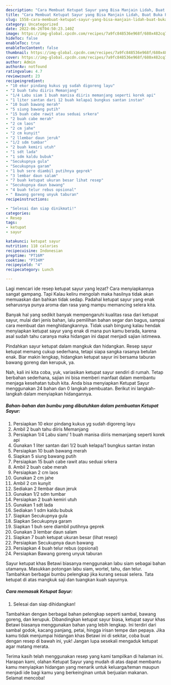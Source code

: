 ```yaml
---
description: "Cara Membuat Ketupat Sayur yang Bisa Manjain Lidah, Buat Buka Puasa}"
title: "Cara Membuat Ketupat Sayur yang Bisa Manjain Lidah, Buat Buka Puasa}"
slug: 1558-cara-membuat-ketupat-sayur-yang-bisa-manjain-lidah-buat-buka-puasa
category: Uncategorized
date: 2022-06-26T04:50:23.140Z
image: https://img-global.cpcdn.com/recipes/7a9fc848536e968f/680x482cq70/ketupat-sayur-foto-resep-utama.jpg
hideToc: false
enableToc: true
enableTocContent: false
thumbnail: https://img-global.cpcdn.com/recipes/7a9fc848536e968f/680x482cq70/ketupat-sayur-foto-resep-utama.jpg
cover: https://img-global.cpcdn.com/recipes/7a9fc848536e968f/680x482cq70/ketupat-sayur-foto-resep-utama.jpg
author: Admin
authorAv: notfound
ratingvalue: 4.7
reviewcount: 23
recipeingredient:
- "10 ekor pindang kukus yg sudah digoreng layu"
- "2 buah tahu diiris Memanjang"
- "1/4 Labu siam 1 buah manisa diiris memanjang seperti korek api"
- "1 liter santan dari 12 buah kelapa1 bungkus santan instan"
- "10 buah bawang merah"
- "5 siung bawang putih"
- "15 buah cabe rawit atau seduai srkera"
- "2 buah cabe merah"
- "2 cm laos"
- "2 cm jahe"
- "2 cm kunyit"
- "2 llembar daun jeruk"
- "1/2 sdm tumbar"
- "2 buah kemiri utuh"
- "1 sdt lada"
- "1 sdm kaldu bubuk"
- "Secukupnya gula"
- "Secukupnya garam"
- "1 buh sere diambil putihnya geprek"
- "3 lembar daun salam"
- "7 buah ketupat ukuran besar lihat resep"
- "Secukupnya daun bawang"
- "4 buah telur rebus opsional"
- " Bawang goreng unyuk taburan"
recipeinstructions:

- "Selesai dan siap dinikmati!"
categories:
- Resep
tags:
- ketupat
- sayur

katakunci: ketupat sayur 
nutrition: 118 calories
recipecuisine: Indonesian
preptime: "PT16M"
cooktime: "PT34M"
recipeyield: "4"
recipecategory: Lunch

---
```



Lagi mencari ide resep ketupat sayur yang lezat? Cara menyiapkannya sangat gampang. Tapi Kalau keliru mengolah maka hasilnya tidak akan memuaskan dan bahkan tidak sedap. Padahal ketupat sayur yang enak seharusnya punya aroma dan rasa yang mampu memancing selera kita.


Banyak hal yang sedikit banyak mempengaruhi kualitas rasa dari ketupat sayur, mulai dari jenis bahan, lalu pemilihan bahan segar dan bagus, sampai cara membuat dan menghidangkannya. Tidak usah bingung kalau hendak menyiapkan ketupat sayur yang enak di mana pun kamu berada, karena asal sudah tahu caranya maka hidangan ini dapat menjadi sajian istimewa.

Pindahkan sayur ketupat dalam mangkuk dan hidangkan. Resep sayur ketupat memang cukup sederhana, tetapi siapa sangka rasanya betulan enak. Biar makin lengkap, hidangkan ketupat sayur ini bersama taburan bawang goreng dan kerupuk, ya.


Nah, kali ini kita coba, yuk, variasikan ketupat sayur sendiri di rumah. Tetap berbahan sederhana, sajian ini bisa memberi manfaat dalam membantu menjaga kesehatan tubuh kita. Anda bisa menyiapkan Ketupat Sayur menggunakan 24 bahan dan 0 langkah pembuatan. Berikut ini langkah-langkah dalam menyiapkan hidangannya.

<!--inarticleads1-->

##### Bahan-bahan dan bumbu yang dibutuhkan dalam pembuatan Ketupat Sayur:

1. Persiapkan 10 ekor pindang kukus yg sudah digoreng layu
1. Ambil 2 buah tahu diiris Memanjang
1. Persiapkan 1/4 Labu siam/ 1 buah manisa diiris memanjang seperti korek api
1. Gunakan 1 liter santan dari 1/2 buah kelapa/1 bungkus santan instan
1. Persiapkan 10 buah bawang merah
1. Siapkan 5 siung bawang putih
1. Persiapkan 15 buah cabe rawit atau seduai srkera
1. Ambil 2 buah cabe merah
1. Persiapkan 2 cm laos
1. Gunakan 2 cm jahe
1. Ambil 2 cm kunyit
1. Sediakan 2 llembar daun jeruk
1. Gunakan 1/2 sdm tumbar
1. Persiapkan 2 buah kemiri utuh
1. Gunakan 1 sdt lada
1. Sediakan 1 sdm kaldu bubuk
1. Siapkan Secukupnya gula
1. Siapkan Secukupnya garam
1. Siapkan 1 buh sere diambil putihnya geprek
1. Gunakan 3 lembar daun salam
1. Siapkan 7 buah ketupat ukuran besar (lihat resep)
1. Persiapkan Secukupnya daun bawang
1. Persiapkan 4 buah telur rebus (opsional)
1. Persiapkan  Bawang goreng unyuk taburan


Sayur ketupat khas Betawi biasanya menggunakan labu siam sebagai bahan utamanya. Masukkan potongan labu siam, wortel, tahu, dan telur. Tambahkan berbagai bumbu pelengkap jika kurang sesuai selera. Tata ketupat di atas mangkuk saji dan tuangkan kuah sayurnya. 

<!--inarticleads2-->

##### Cara memasak Ketupat Sayur:


1. Selesai dan siap dihidangkan!

Tambahkan dengan berbagai bahan pelengkap seperti sambal, bawang goreng, dan kerupuk. Dibandingkan ketupat sayur biasa, ketupat sayur khas Betawi biasanya menggunakan bahan yang lebih lengkap. Ini terdiri dari sambal godok, kacang panjang, petai, hingga irisan tempe dan pepaya. Jika kamu tidak menjumpai hidangan khas Betawi ini di sekitar, coba buat dengan resep di bawah ini, yuk! Jangan lupa sesekali mengaduk ketupat agar matang merata. 

Terima kasih telah menggunakan resep yang kami tampilkan di halaman ini. Harapan kami, olahan Ketupat Sayur yang mudah di atas dapat membantu kamu menyiapkan hidangan yang menarik untuk keluarga/teman maupun menjadi ide bagi kamu yang berkeinginan untuk berjualan makanan. Selamat mencoba!
